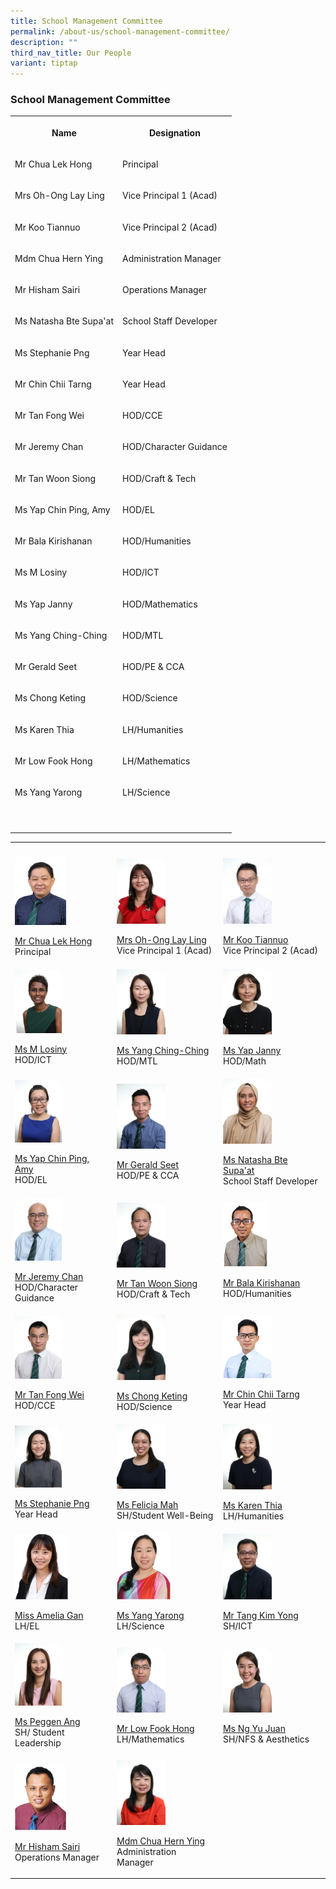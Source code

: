 ```yaml
---
title: School Management Committee
permalink: /about-us/school-management-committee/
description: ""
third_nav_title: Our People
variant: tiptap
---
```

<h3>School Management Committee</h3>
<table style="minWidth: 50px">
<colgroup>
<col>
<col>
</colgroup>
<tbody>
<tr>
<th rowspan="1" colspan="1">
<p>Name</p>
</th>
<th rowspan="1" colspan="1">
<p>Designation</p>
</th>
</tr>
<tr>
<td rowspan="1" colspan="1">
<p>Mr Chua Lek Hong</p>
</td>
<td rowspan="1" colspan="1">
<p>Principal</p>
</td>
</tr>
<tr>
<td rowspan="1" colspan="1">
<p>Mrs Oh-Ong Lay Ling</p>
</td>
<td rowspan="1" colspan="1">
<p>Vice Principal 1 (Acad)</p>
</td>
</tr>
<tr>
<td rowspan="1" colspan="1">
<p>Mr Koo Tiannuo</p>
</td>
<td rowspan="1" colspan="1">
<p>Vice Principal 2 (Acad)</p>
</td>
</tr>
<tr>
<td rowspan="1" colspan="1">
<p>Mdm Chua Hern Ying</p>
</td>
<td rowspan="1" colspan="1">
<p>Administration Manager</p>
</td>
</tr>
<tr>
<td rowspan="1" colspan="1">
<p>Mr Hisham Sairi</p>
</td>
<td rowspan="1" colspan="1">
<p>Operations Manager</p>
</td>
</tr>
<tr>
<td rowspan="1" colspan="1">
<p>Ms Natasha Bte Supa'at</p>
</td>
<td rowspan="1" colspan="1">
<p>School Staff Developer</p>
</td>
</tr>
<tr>
<td rowspan="1" colspan="1">
<p>Ms Stephanie Png</p>
</td>
<td rowspan="1" colspan="1">
<p>Year Head</p>
</td>
</tr>
<tr>
<td rowspan="1" colspan="1">
<p>Mr Chin Chii Tarng</p>
</td>
<td rowspan="1" colspan="1">
<p>Year Head</p>
</td>
</tr>
<tr>
<td rowspan="1" colspan="1">
<p>Mr Tan Fong Wei</p>
</td>
<td rowspan="1" colspan="1">
<p>HOD/CCE</p>
</td>
</tr>
<tr>
<td rowspan="1" colspan="1">
<p>Mr Jeremy Chan</p>
</td>
<td rowspan="1" colspan="1">
<p>HOD/Character Guidance</p>
</td>
</tr>
<tr>
<td rowspan="1" colspan="1">
<p>Mr Tan Woon Siong</p>
</td>
<td rowspan="1" colspan="1">
<p>HOD/Craft &amp; Tech</p>
</td>
</tr>
<tr>
<td rowspan="1" colspan="1">
<p>Ms Yap Chin Ping, Amy</p>
</td>
<td rowspan="1" colspan="1">
<p>HOD/EL</p>
</td>
</tr>
<tr>
<td rowspan="1" colspan="1">
<p>Mr Bala Kirishanan</p>
</td>
<td rowspan="1" colspan="1">
<p>HOD/Humanities</p>
</td>
</tr>
<tr>
<td rowspan="1" colspan="1">
<p>Ms M Losiny</p>
</td>
<td rowspan="1" colspan="1">
<p>HOD/ICT</p>
</td>
</tr>
<tr>
<td rowspan="1" colspan="1">
<p>Ms Yap Janny</p>
</td>
<td rowspan="1" colspan="1">
<p>HOD/Mathematics</p>
</td>
</tr>
<tr>
<td rowspan="1" colspan="1">
<p>Ms Yang Ching-Ching</p>
</td>
<td rowspan="1" colspan="1">
<p>HOD/MTL</p>
</td>
</tr>
<tr>
<td rowspan="1" colspan="1">
<p>Mr Gerald Seet</p>
</td>
<td rowspan="1" colspan="1">
<p>HOD/PE &amp; CCA</p>
</td>
</tr>
<tr>
<td rowspan="1" colspan="1">
<p>Ms Chong Keting</p>
</td>
<td rowspan="1" colspan="1">
<p>HOD/Science</p>
</td>
</tr>
<tr>
<td rowspan="1" colspan="1">
<p>Ms Karen Thia</p>
</td>
<td rowspan="1" colspan="1">
<p>LH/Humanities</p>
</td>
</tr>
<tr>
<td rowspan="1" colspan="1">
<p>Mr Low Fook Hong</p>
</td>
<td rowspan="1" colspan="1">
<p>LH/Mathematics</p>
</td>
</tr>
<tr>
<td rowspan="1" colspan="1">
<p>Ms Yang Yarong</p>
</td>
<td rowspan="1" colspan="1">
<p>LH/Science</p>
</td>
</tr>
<tr>
<td rowspan="1" colspan="1">
<p></p>
</td>
<td rowspan="1" colspan="1">
<p></p>
</td>
</tr>
<tr>
<td rowspan="1" colspan="1">
<p></p>
</td>
<td rowspan="1" colspan="1">
<p></p>
</td>
</tr>
</tbody>
</table>
<table style="minWidth: 75px">
<colgroup>
<col>
<col>
<col>
</colgroup>
<tbody>
<tr>
<th rowspan="1" colspan="1">
<p></p>
</th>
<th rowspan="1" colspan="1">
<p></p>
</th>
<th rowspan="1" colspan="1">
<p></p>
</th>
</tr>
<tr>
<td rowspan="1" colspan="1">
<div class="isomer-image-wrapper">
<img style="width: 55%;" height="auto" width="100%" alt="" src="/images/2024/SMC/Mr_Chua_Lek_Hong_white_bg.jpg">
</div>
<p><a href="mailto:kranji_ss@moe.edu.sg" rel="noopener noreferrer nofollow" target="_blank">Mr Chua Lek Hong</a> 
<br>Principal</p>
</td>
<td rowspan="1" colspan="1">
<div class="isomer-image-wrapper">
<img style="width: 50%;" height="auto" width="100%" src="/images/SMC/SMC%202023/mrs%20oh-ong%20lay%20ling%20(1).jpg">
</div>
<p><a href="mailto:kranji_ss@moe.edu.sg" rel="noopener noreferrer nofollow" target="_blank">Mrs Oh-Ong Lay Ling</a> 
<br>Vice Principal 1 (Acad)</p>
</td>
<td rowspan="1" colspan="1">
<div class="isomer-image-wrapper">
<img style="width: 50%;" height="auto" width="100%" src="/images/SMC/SMC%202023/mr%20koo%20tiannuo%20(2).jpg">
</div>
<p><a href="mailto:kranji_ss@moe.edu.sg" rel="noopener noreferrer nofollow" target="_blank">Mr Koo Tiannuo</a> 
<br>Vice Principal 2 (Acad)</p>
</td>
</tr>
<tr>
<td rowspan="1" colspan="1">
<div class="isomer-image-wrapper">
<img style="width: 50%;" height="auto" width="100%" src="/images/SMC/SMC%202023/ms%20m%20losiny.jpg">
</div>
<p><a href="mailto:m_losiny@moe.edu.sg" rel="noopener noreferrer nofollow" target="_blank">Ms M Losiny</a> 
<br>HOD/ICT</p>
</td>
<td rowspan="1" colspan="1">
<div class="isomer-image-wrapper">
<img style="width: 50%;" height="auto" width="100%" src="/images/SMC/SMC%202023/ms%20yang%20ching-ching.jpg">
</div>
<p><a href="mailto:yang_ching_ching@moe.edu.sg" rel="noopener noreferrer nofollow" target="_blank">Ms Yang Ching-Ching</a> 
<br>HOD/MTL</p>
</td>
<td rowspan="1" colspan="1">
<div class="isomer-image-wrapper">
<img style="width: 50%;" height="auto" width="100%" src="/images/SMC/SMC%202023/ms%20jenny%20yap.jpg">
</div>
<p><a href="mailto:janny_yap@moe.edu.sg" rel="noopener noreferrer nofollow" target="_blank">Ms Yap Janny</a> 
<br>HOD/Math</p>
</td>
</tr>
<tr>
<td rowspan="1" colspan="1">
<div class="isomer-image-wrapper">
<img style="width: 50%;" height="auto" width="100%" src="/images/SMC/SMC%202023/ms%20yap%20chin%20ping%20amy.jpg">
</div>
<p><a href="mailto:yap_chin_ping@moe.edu.sg" rel="noopener noreferrer nofollow" target="_blank">Ms Yap Chin Ping, Amy</a> 
<br>HOD/EL</p>
</td>
<td rowspan="1" colspan="1">
<div class="isomer-image-wrapper">
<img style="width: 50%;" height="auto" width="100%" src="/images/SMC/SMC%202023/mr%20seet%20wee%20leong%20gerald.jpg">
</div>
<p><a href="mailto:seet_wee_leong_gerald@moe.edu.sg" rel="noopener noreferrer nofollow" target="_blank">Mr Gerald Seet</a> 
<br>HOD/PE &amp; CCA</p>
</td>
<td rowspan="1" colspan="1">
<div class="isomer-image-wrapper">
<img style="width: 50%;" height="auto" width="100%" src="/images/SMC/SMC%202023/ms%20natasha%20bte%20supa'at.jpg">
</div>
<p><a href="mailto:natasha_supaat@moe.edu.sg" rel="noopener noreferrer nofollow" target="_blank">Ms Natasha Bte Supa'at</a> 
<br>School Staff Developer</p>
</td>
</tr>
<tr>
<td rowspan="1" colspan="1">
<div class="isomer-image-wrapper">
<img style="width: 50%;" height="auto" width="100%" src="/images/SMC/SMC%202023/mr%20chan%20mun%20leong%20jeremy.jpg">
</div>
<p><a href="mailto:chan_mun_leong_jeremy@moe.edu.sg" rel="noopener noreferrer nofollow" target="_blank">Mr Jeremy Chan</a> 
<br>HOD/Character Guidance</p>
</td>
<td rowspan="1" colspan="1">
<div class="isomer-image-wrapper">
<img style="width: 50%;" height="auto" width="100%" src="/images/SMC/SMC%202023/mr%20tan%20woon%20siong.jpg">
</div>
<p><a href="mailto:tan_woon_siong@moe.edu.sg" rel="noopener noreferrer nofollow" target="_blank">Mr Tan Woon Siong</a> 
<br>HOD/Craft &amp; Tech</p>
</td>
<td rowspan="1" colspan="1">
<div class="isomer-image-wrapper">
<img style="width: 45%;" height="auto" width="100%" alt="" src="/images/2024/SMC/bala.png">
</div>
<p><a href="mailto:bala_kirishanan@moe.edu.sg" rel="noopener noreferrer nofollow" target="_blank">Mr Bala Kirishanan</a> 
<br>HOD/Humanities</p>
</td>
</tr>
<tr>
<td rowspan="1" colspan="1">
<div class="isomer-image-wrapper">
<img style="width: 50%;" height="auto" width="100%" src="/images/SMC/SMC%202023/mr%20tan%20fong%20wei.jpg">
</div>
<p><a href="mailto:tan_fong_wei@moe.edu.sg" rel="noopener noreferrer nofollow" target="_blank">Mr Tan Fong Wei</a> 
<br>HOD/CCE</p>
</td>
<td rowspan="1" colspan="1">
<div class="isomer-image-wrapper">
<img style="width: 50%;" height="auto" width="100%" src="/images/SMC/SMC%202023/ms%20chong%20keting.jpg">
</div>
<p><a href="chong_keting@moe.edu.sg" rel="noopener noreferrer nofollow" target="_blank">Ms Chong Keting</a> 
<br>HOD/Science</p>
</td>
<td rowspan="1" colspan="1">
<div class="isomer-image-wrapper">
<img style="width: 50%;" height="auto" width="100%" alt="" src="/images/2024/SMC/chii_tarng.png">
</div>
<p><a href="mailto:chin_chii_tarng@moe.edu.sg" rel="noopener noreferrer nofollow" target="_blank">Mr Chin Chii Tarng</a> 
<br>Year Head</p>
</td>
</tr>
<tr>
<td rowspan="1" colspan="1">
<div class="isomer-image-wrapper">
<img style="width: 50%;" height="auto" width="100%" src="/images/SMC/SMC%202023/miss%20stephanie%20png%20xiufang.jpg">
</div>
<p><a href="stephanie_png_xiufang@moe.edu.sg" rel="noopener noreferrer nofollow" target="_blank">Ms Stephanie Png</a> 
<br>Year Head</p>
</td>
<td rowspan="1" colspan="1">
<div class="isomer-image-wrapper">
<img style="width: 50%;" height="auto" width="100%" src="/images/SMC/SMC%202023/miss%20mah%20rui%20jing%20felicia.jpg">
</div>
<p><a href="mailto:mah_rui_jing_felicia@moe.edu.sg" rel="noopener noreferrer nofollow" target="_blank">Ms Felicia Mah</a> 
<br>SH/Student Well-Being</p>
</td>
<td rowspan="1" colspan="1">
<div class="isomer-image-wrapper">
<img style="width: 50%;" height="auto" width="100%" src="/images/SMC/SMC%202023/ms%20karen%20thia%20hui%20teen.jpg">
</div>
<p><a href="mailto:thia_hui_teen_karen@moe.edu.sg" rel="noopener noreferrer nofollow" target="_blank">Ms Karen Thia</a> 
<br>LH/Humanities</p>
</td>
</tr>
<tr>
<td rowspan="1" colspan="1">
<div class="isomer-image-wrapper">
<img style="width: 57%;" height="auto" width="100%" alt="" src="/images/2024/SMC/Amelia.png">
</div>
<p><a href="amelia_gan@moe.edu.sg" rel="noopener noreferrer nofollow" target="_blank">Miss Amelia Gan</a> 
<br>LH/EL</p>
</td>
<td rowspan="1" colspan="1">
<div class="isomer-image-wrapper">
<img style="width: 55%;" height="auto" width="100%" alt="" src="/images/2024/SMC/yarong.png">
</div>
<p><a href="mailto:yang_yarong@moe.edu.sg" rel="noopener noreferrer nofollow" target="_blank">Ms Yang Yarong</a> 
<br>LH/Science</p>
</td>
<td rowspan="1" colspan="1">
<div class="isomer-image-wrapper">
<img style="width: 50%;" height="auto" width="100%" src="/images/SMC/SMC%202023/mr%20tang%20kim%20yong.jpg">
</div>
<p><a href="mailto:tang_kim_yong@moe.edu.sg" rel="noopener noreferrer nofollow" target="_blank">Mr Tang Kim Yong</a> 
<br>SH/ICT</p>
</td>
</tr>
<tr>
<td rowspan="1" colspan="1">
<div class="isomer-image-wrapper">
<img style="width: 50%;" height="auto" width="100%" src="/images/SMC/SMC%202023/ms%20ang%20peiyi%20peggen.jpg">
</div>
<p><a href="mailto:ang_peiyi_peggen@moe.edu.sg" rel="noopener noreferrer nofollow" target="_blank">Ms Peggen Ang</a> 
<br>SH/ Student Leadership</p>
</td>
<td rowspan="1" colspan="1">
<div class="isomer-image-wrapper">
<img style="width: 50%;" height="auto" width="100%" src="/images/SMC/SMC%202023/mr%20low%20fook%20hong.jpg">
</div>
<p><a href="mailto:low_fook_hong@moe.edu.sg" rel="noopener noreferrer nofollow" target="_blank">Mr Low Fook Hong</a> 
<br>LH/Mathematics</p>
</td>
<td rowspan="1" colspan="1">
<div class="isomer-image-wrapper">
<img style="width: 50%;" height="auto" width="100%" alt="" src="/images/2024/SMC/miss_ng_yu_juan.jpg">
</div>
<p><a href="mailto:ng_yu_juan@moe.edu.sg" rel="noopener noreferrer nofollow" target="_blank">Ms Ng Yu Juan</a> 
<br>SH/NFS &amp; Aesthetics</p>
</td>
</tr>
<tr>
<td rowspan="1" colspan="1">
<div class="isomer-image-wrapper">
<img style="width: 55%;" height="auto" width="100%" alt="" src="/images/2024/SMC/Hisham.png">
</div>
<p><a href="mailto:muhamad_hisham_b_sairi@moe.edu.sg" rel="noopener noreferrer nofollow" target="_blank">Mr Hisham Sairi</a> 
<br>Operations Manager</p>
</td>
<td rowspan="1" colspan="1">
<div class="isomer-image-wrapper">
<img style="width: 50%;" height="auto" width="100%" src="/images/SMC/SMC%202023/mdm%20chua%20hern%20ying.jpg">
</div>
<p><a href="mailto:chua_hern_ying@moe.edu.sg" rel="noopener noreferrer nofollow" target="_blank">Mdm Chua Hern Ying</a> 
<br>Administration Manager</p>
</td>
<td rowspan="1" colspan="1">
<p></p>
</td>
</tr>
</tbody>
</table>
<p></p>
